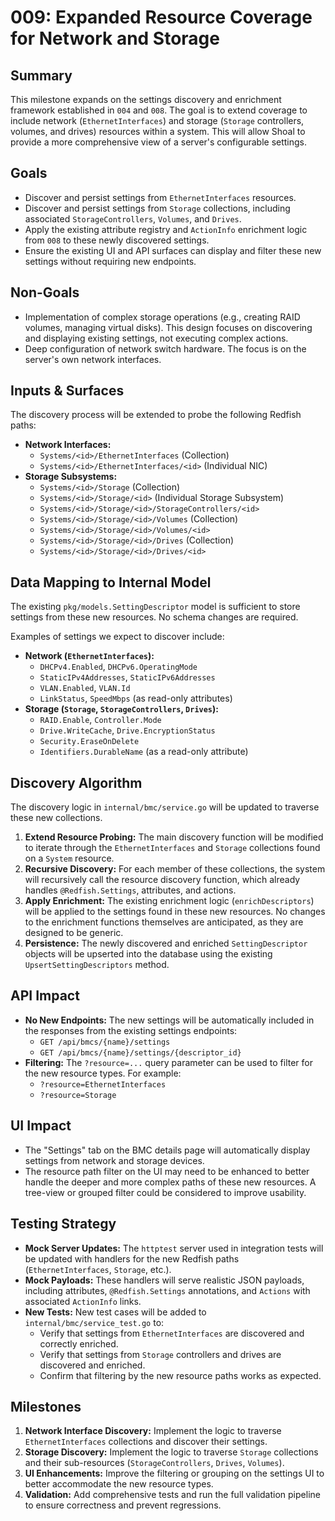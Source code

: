 # 009: Expanded Resource Coverage for Network and Storage

## Summary
This milestone expands on the settings discovery and enrichment framework established in `004` and `008`. The goal is to extend coverage to include network (`EthernetInterfaces`) and storage (`Storage` controllers, volumes, and drives) resources within a system. This will allow Shoal to provide a more comprehensive view of a server's configurable settings.

## Goals
- Discover and persist settings from `EthernetInterfaces` resources.
- Discover and persist settings from `Storage` collections, including associated `StorageControllers`, `Volumes`, and `Drives`.
- Apply the existing attribute registry and `ActionInfo` enrichment logic from `008` to these newly discovered settings.
- Ensure the existing UI and API surfaces can display and filter these new settings without requiring new endpoints.

## Non-Goals
- Implementation of complex storage operations (e.g., creating RAID volumes, managing virtual disks). This design focuses on discovering and displaying existing settings, not executing complex actions.
- Deep configuration of network switch hardware. The focus is on the server's own network interfaces.

## Inputs & Surfaces
The discovery process will be extended to probe the following Redfish paths:

- **Network Interfaces:**
  - `Systems/<id>/EthernetInterfaces` (Collection)
  - `Systems/<id>/EthernetInterfaces/<id>` (Individual NIC)
- **Storage Subsystems:**
  - `Systems/<id>/Storage` (Collection)
  - `Systems/<id>/Storage/<id>` (Individual Storage Subsystem)
  - `Systems/<id>/Storage/<id>/StorageControllers/<id>`
  - `Systems/<id>/Storage/<id>/Volumes` (Collection)
  - `Systems/<id>/Storage/<id>/Volumes/<id>`
  - `Systems/<id>/Storage/<id>/Drives` (Collection)
  - `Systems/<id>/Storage/<id>/Drives/<id>`

## Data Mapping to Internal Model
The existing `pkg/models.SettingDescriptor` model is sufficient to store settings from these new resources. No schema changes are required.

Examples of settings we expect to discover include:

- **Network (`EthernetInterfaces`):**
  - `DHCPv4.Enabled`, `DHCPv6.OperatingMode`
  - `StaticIPv4Addresses`, `StaticIPv6Addresses`
  - `VLAN.Enabled`, `VLAN.Id`
  - `LinkStatus`, `SpeedMbps` (as read-only attributes)
- **Storage (`Storage`, `StorageControllers`, `Drives`):**
  - `RAID.Enable`, `Controller.Mode`
  - `Drive.WriteCache`, `Drive.EncryptionStatus`
  - `Security.EraseOnDelete`
  - `Identifiers.DurableName` (as a read-only attribute)

## Discovery Algorithm
The discovery logic in `internal/bmc/service.go` will be updated to traverse these new collections.

1.  **Extend Resource Probing:** The main discovery function will be modified to iterate through the `EthernetInterfaces` and `Storage` collections found on a `System` resource.
2.  **Recursive Discovery:** For each member of these collections, the system will recursively call the resource discovery function, which already handles `@Redfish.Settings`, attributes, and actions.
3.  **Apply Enrichment:** The existing enrichment logic (`enrichDescriptors`) will be applied to the settings found in these new resources. No changes to the enrichment functions themselves are anticipated, as they are designed to be generic.
4.  **Persistence:** The newly discovered and enriched `SettingDescriptor` objects will be upserted into the database using the existing `UpsertSettingDescriptors` method.

## API Impact
- **No New Endpoints:** The new settings will be automatically included in the responses from the existing settings endpoints:
  - `GET /api/bmcs/{name}/settings`
  - `GET /api/bmcs/{name}/settings/{descriptor_id}`
- **Filtering:** The `?resource=...` query parameter can be used to filter for the new resource types. For example:
  - `?resource=EthernetInterfaces`
  - `?resource=Storage`

## UI Impact
- The "Settings" tab on the BMC details page will automatically display settings from network and storage devices.
- The resource path filter on the UI may need to be enhanced to better handle the deeper and more complex paths of these new resources. A tree-view or grouped filter could be considered to improve usability.

## Testing Strategy
- **Mock Server Updates:** The `httptest` server used in integration tests will be updated with handlers for the new Redfish paths (`EthernetInterfaces`, `Storage`, etc.).
- **Mock Payloads:** These handlers will serve realistic JSON payloads, including attributes, `@Redfish.Settings` annotations, and `Actions` with associated `ActionInfo` links.
- **New Tests:** New test cases will be added to `internal/bmc/service_test.go` to:
  - Verify that settings from `EthernetInterfaces` are discovered and correctly enriched.
  - Verify that settings from `Storage` controllers and drives are discovered and enriched.
  - Confirm that filtering by the new resource paths works as expected.

## Milestones
1.  **Network Interface Discovery:** Implement the logic to traverse `EthernetInterfaces` collections and discover their settings.
2.  **Storage Discovery:** Implement the logic to traverse `Storage` collections and their sub-resources (`StorageControllers`, `Drives`, `Volumes`).
3.  **UI Enhancements:** Improve the filtering or grouping on the settings UI to better accommodate the new resource types.
4.  **Validation:** Add comprehensive tests and run the full validation pipeline to ensure correctness and prevent regressions.
